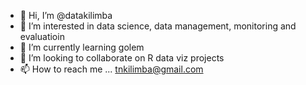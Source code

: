 - 👋 Hi, I’m @datakilimba
- 👀 I’m interested in data science, data management, monitoring and evaluatioin
- 🌱 I’m currently learning golem
- 💞️ I’m looking to collaborate on R data viz projects
- 📫 How to reach me ... tnkilimba@gmail.com

<!---
datakilimba/datakilimba is a ✨ special ✨ repository because its `README.md` (this file) appears on your GitHub profile.
You can click the Preview link to take a look at your changes.
--->
